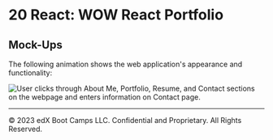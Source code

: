 # 20 React: WOW React Portfolio

## Mock-Ups

The following animation shows the web application's appearance and functionality:

![User clicks through About Me, Portfolio, Resume, and Contact sections on the webpage and enters information on Contact page.](../images/20-react-homework-demo-01.gif)

- - -
© 2023 edX Boot Camps LLC. Confidential and Proprietary. All Rights Reserved.